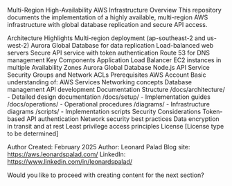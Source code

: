 Multi-Region High-Availability AWS Infrastructure
Overview
This repository documents the implementation of a highly available, multi-region AWS infrastructure with global database replication and secure API access.

Architecture Highlights
Multi-region deployment (ap-southeast-2 and us-west-2)
Aurora Global Database for data replication
Load-balanced web servers
Secure API service with token authentication
Route 53 for DNS management
Key Components
Application Load Balancer
EC2 instances in multiple Availability Zones
Aurora Global Database
Node.js API Service
Security Groups and Network ACLs
Prerequisites
AWS Account
Basic understanding of:
AWS Services
Networking concepts
Database management
API development
Documentation Structure
/docs/architecture/ - Detailed design documentation
/docs/setup/ - Implementation guides
/docs/operations/ - Operational procedures
/diagrams/ - Infrastructure diagrams
/scripts/ - Implementation scripts
Security Considerations
Token-based API authentication
Network security best practices
Data encryption in transit and at rest
Least privilege access principles
License
[License type to be determined]

Author
Created: February 2025
Author: Leonard Palad
Blog site: https://aws.leonardspalad.com/
LinkedIn: https://www.linkedin.com/in/leonardspalad/

Would you like to proceed with creating content for the next section?

